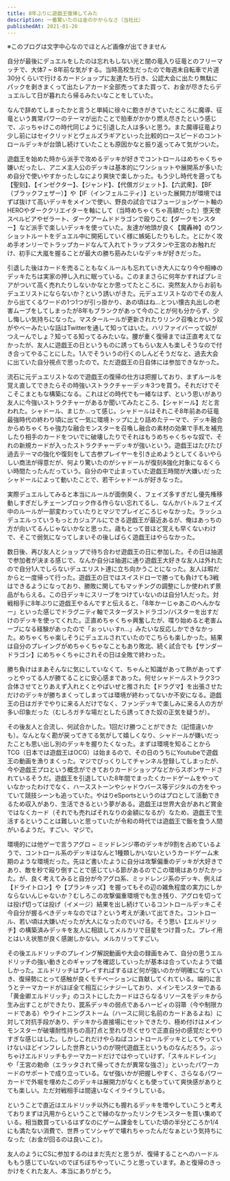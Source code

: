```yaml
---
title: 8年ぶりに遊戯王復帰してみた
description: 一番驚いたのは金のかからなさ（当社比）
publishedAt: 2021-01-26
---
```


※このブログは文字中心なのでほとんど画像が出てきません

自分が最後にデュエルをしたのは忘れもしない光と闇の竜入り征竜とのフリーマッチで、大体7 ~ 8年前な気がする。当時高校生だったので毎週末自転車で片道30分くらいで行けるカードショップに友達たち行き、公認大会に出たり無駄にパックを剥きまくって出たレアカード全部売ってまた買って、お金が尽きたらデュエルして日が暮れたら帰るみたいなことをしていた。

なんで辞めてしまったかと言うと単純に徐々に飽きがきていたところに魔導、征竜という異常パワーのテーマが出たことで拍車がかかり燃え尽きたという感じで、ぶっちゃけこの時代同じように引退した人は多いと思う。また魔導征竜より少し前にはセイクリッドとヴェルズラギアといった比較的ロースピードのコントロールデッキが台頭し続けていたことも原因かなと振り返ってみて気がついた。

遊戯王を始めた時から派手で攻めるデッキが好きでコントロールはめちゃくちゃ嫌いだったし、アニメ主人公のデッキは基本的にワンショットや展開系が多いため自分で使いやすかったしなにより爽快で楽しかった。もう少し時代を遡っても【聖刻】、【インゼクター】、【ジャンド】、【代償ガジェット】、【六武衆】、【BF（ブラックフェザー）】や【IF（インフェルニティ）】といった展開力が環境ではずば抜けて高いデッキをメインで使い、野良の試合ではフュージョンゲート軸のHEROやダーククリエイターを軸にして（当時めちゃくちゃ高額だった）堕天使スペルビアやゼラート、ダークアームドドラゴンで殴りこむ【ダークモンスター】など派手で楽しいデッキを使っていた。友達が地頭が良く【魔轟神】のワンショットルートをデュエル中に開拓していく様に嫉妬したりもした。とにかく攻め手オンリーでトラップカードなんて入れてトラップスタンや王宮のお触れだけ、初手に大嵐を握ることが最大の勝ち筋みたいなデッキが好きだった。

引退した後はカードを売ることもなくルールも忘れていき大人になり今や相棒のデッキたちは実家の押し入れに眠っている。このままさらに何年かすればプレミアがついて高く売れたりしないかなとか思ってたところに、突然友人からお前もデュエリストにならないか？という誘いがきた。元デュエリストなのでその友人から出てくるワードの1つ1つが引っ掛かり、あの頃はね…とつい懐古丸出しの老害ムーブをしてしまったが8年もブランクがあって今のことが何も分からず、少し悔しい気持ちになった。マスタールールが更新されたりリンク召喚とかいう奴がやべーみたいな話はTwitterを通して知ってはいた。ハリファイバーって奴がつえーんでしょ？知ってる知ってるみたいな。腰が重く復帰までは正直考えてなかったが、友人に遊戯王の日というものに誘ってもらい友人も楽しそうなので付き合ってやることにした。1人でそういうの行くのしんどそうだなと、過去大会に出ていた自分視点で思ったので。ただ遊戯王の日自体には参加できなかった。

流石に元デュエリストなので遊戯王の復帰の仕方は把握しており、まずルールを覚え直してできたらその時強いストラクチャーデッキ3つを買う。それだけでそこそこまともな構築になる。これはどの時代でも一緒なはず、という思いがあり友人に今強いストラクチャーがあるか聞いてみたところ、【シャドール】だと言われた。シャドール、まじか…って感じ。シャドールはそれこそ8年前あの征竜最強時代の終わり頃に出て一気に環境トップに上り詰めたテーマで、デッキ融合からめちゃくちゃ強力な融合モンスターを召喚し融合の素材の効果で手札を補充したり相手のカードをついでに破壊したりでそれはもうめちゃくちゃな奴で、それの新規カードが入ったストラクチャーデッキが強いという。遊戯王はたびたび過去テーマの強化や復刻をして古参プレイヤーを引き止めようとしてくるいやらしい商法が得意だが、何より驚いたのがシャドールが復刻&強化対象になるくらい時間たったんだっていう。自分の中で止まっていた遊戯王時間が大嫌いだったシャドールによって動いたことで、若干シャドールが好きなった。

実際デュエルしてみると本当にルールが面倒臭く、フェイズ多すぎだし優先権移動しすぎだしチェーンブロック作る作らない忘れてるし、なんかバトルフェイズ中のルールが一部変わっていたりとマジでプレイどころじゃなかった。ラッシュデュエルっていうもっとカジュアルにできる遊戯王が最近あるが、俺はあっちの方が向いてるんじゃないかなと思った。歳もとって昔ほど覚えも早くないわけで、そこで弱気になってしまいその後しばらく遊戯王はやらなかった。

数日後、再び友人とショップで待ち合わせ遊戯王の日に参加した。その日は抽選で参加者が決まる感じで、なんか自分は抽選に通り遊戯王大好きな友人は外れたので自分1人でしらないデュエリスト達に立ち向かうことになった。友人は暇だからと一度帰って行った。遊戯王の日ではスイスドローで勝っても負けても3戦はできるようになっており、勝敗に関してもマッチングの調整にしか使われず景品がもらえる。この日デッキにスリーブをつけていないのは自分1人だった。対戦相手に8年ぶりに遊戯王やるんですと伝えると、「8年かーじゃあこのへんかなー」といった感じでドラグニティ軸でスターダストドラゴン/バスターを出すだけのデッキを使ってくれた。正直めちゃくちゃ興奮したが、喋り始めると老害ムーブになる経験があったので「ぉっいぃすn…」みたいな反応しかできなかった。めちゃくちゃ楽しそうにデュエルされていたのでこちらも楽しかった。結果は自分のプレイングがめちゃくちゃなこともあり敗北、続く試合でも【サンダードラゴン】にめちゃくちゃにされその日は全敗で終わった。

勝ち負けはまあそんなに気にしていなくて、ちゃんと知識があって熱があってずっとやってる人が勝てることに安心感まであった。何せシャドールストラク3つ合体させてとりあえず入れとくとやばいぜと推された【ドラグマ】を出張させただけのデッキが勝ちまくってしまっては環境が終わってないか不安になる。遊戯王の日はガチでやりに来る人だけでなく、ファンデッキで楽しみに来る人の方が多い印象だった（むしろガチな場だとしたら誘ってきた奴の正気を疑うが）。

その後友人と合流し、何試合かした。1回だけ勝つことができた（記憶違いかも）。なんとなく勘が戻ってきてる気がして嬉しくなり、シャドールが嫌いだったことも思い出し別のデッキを握りたくなった。まずは環境を知ることからTCG（日本では遊戯王はOCG）は始まるので、その日のうちにYoutubeで遊戯王の動画を漁りまくった。マジでびっくりしてチャンネル登録してしまったが、今や遊戯王プロという概念ができておりカードショップなどからスポンサードされているそうだ。遊戯王を引退していた8年間でまったくカードゲームをやっていなかったわけでなく、ハースストーンやシャドウバース等デジタルの方をやっていて競技シーンも追っていた。やはりeSportsというのはプロとして活動できるため収入があり、生活できるという夢がある。遊戯王は世界大会があれど賞金ではなくカード（それでも売ればそれなりの金額になるが）なため、遊戯王で生活するということは難しいと思っていたが令和の時代では遊戯王で飯を食う人間がいるようだ。すごい、マジで。

環境的には他ゲーで言うアグロ ~ ミッドレンジ帯のデッキが9割を占めているようで、コントロール系のデッキはなんと1種類しかいないというカードゲーム末期のような環境だった。先ほど書いたように自分は攻撃偏重のデッキが大好きであり、敵を秒で殴り倒すことで感じている節があるのでこの環境はありがたかった。が、良く考えてみると自分が今アグロ系、ミッドレンジ系のデッキ、例えば【ドライトロン】や【プランキッズ】を握ってもその辺の雑魚程度の実力にしかならないんじゃないか？むしろこの攻撃偏重環境でも生き残り、アグロを切っては投げ切っては投げ（イメージ）結果を出し続けているコントロールデッキこそ今自分が握るべきデッキなのでは？という考えが湧いて出てきた。コントロール、若い頃は大嫌いだったが大人になったのでいける。そう思い【エルドリッチ】の構築済みデッキを友人に相談してメルカリで目星をつけ買った。プレイ用とはいえ状態が良く感謝しかない。メルカリってすごい。

その後エルドリッチのプレイング解説動画や大会の録画をみて、自分の思うエルドリッチの強い動きとのギャップを確認していったが基本は合っていたようで嬉しかった。エルドリッチはプレイすればするほど何が強いのかが明確になっていき、復帰勢にとって感触が良くモチベーションに貢献してくれている。端的に言うとテーマカードがほぼ全て相互にシナジーしており、メインモンスターである「黄金卿エルドリッチ」のコストにしたカードはさらなるリソースをデッキから生み出すことができたり、罠系デッキの弱点であるハーピィの羽箒（今や制限カードである）やライトニングストーム（ハースに同じ名前のカードあるよね）に対して対抗手段があり、デッキから直接場にセットできたり、極め付けはメインモンスターが破壊耐性持ちの高打点と至れり尽くせりで正直自分の感覚だとやりすぎな感じはした。しかしこれだけやらねばコントロールデッキとしてやっていけないほどインフレした世界というのが現代遊戯王というものなんだろう。ぶっちゃけエルドリッチもテーマカードだけではやっていけず、「スキルドレイン」や「王宮の勅命（エラッタされて帰ってきたが異常な強さ）」といったパワーカードのサポートで成り立っている。なぜ強いかが把握しやすく、さらなるパワーカードで外堀を埋めたこのデッキは展開力がなくとも使っていて爽快感がありとても楽しい。ただ対戦相手は間違いなくイライラしている。

ということで直近はエルドリッチ以外にも握れるデッキを増やしていこうと考えておりまずは汎用からということで縁のなかったリンクモンスターを買い集めている。相当数買っているはずなのにゲーム課金をしていた頃の半分どころか1/4にも満たない消費で、世界ってソシャゲで壊れちゃったんだなぁという気持ちになった（お金が回るのは良いこと）。

友人のようにCSに参加するのはまだ先だと思うが、復帰することへのハードルももう感じていないのでぼちぼちやっていこうと思っています。あと復帰のきっかけをくれた友人、本当にありがとう。
